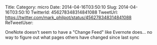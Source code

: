 Title: 
Category: micro
Date: 2014-04-16T03:50:10
Slug: 2014-04-16T03:50:10
TwitterId: 456278348314841088
TweetUrl: https://twitter.com/mark_philpot/status/456278348314841088
ReTweetUser: 

OneNote doesn't seem to have a "Change Feed" like Evernote does... no way to figure out what pages others have changed since last sync